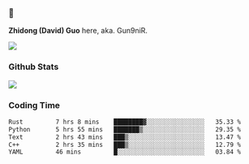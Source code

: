 ### 👋 

**Zhidong (David) Guo** here, aka. Gun9niR.

![](https://komarev.com/ghpvc/?username=Gun9niR&label=Total+Views)

### Github Stats

<img src="https://github-readme-stats.vercel.app/api?username=Gun9niR&count_private=true&show_icons=true&theme=vue-dark&hide_title=true">

### Coding Time

<!--START_SECTION:waka-->

```txt
Rust         7 hrs 8 mins    ████████▓░░░░░░░░░░░░░░░░   35.33 %
Python       5 hrs 55 mins   ███████▒░░░░░░░░░░░░░░░░░   29.35 %
Text         2 hrs 43 mins   ███▒░░░░░░░░░░░░░░░░░░░░░   13.47 %
C++          2 hrs 35 mins   ███▒░░░░░░░░░░░░░░░░░░░░░   12.79 %
YAML         46 mins         █░░░░░░░░░░░░░░░░░░░░░░░░   03.84 %
```

<!--END_SECTION:waka-->
